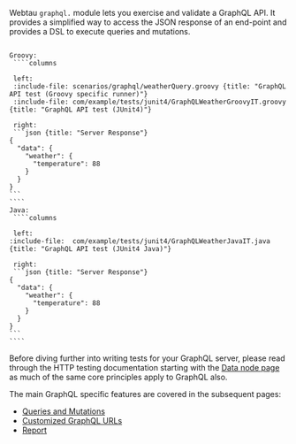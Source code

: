 Webtau `graphql.` module lets you exercise and validate a GraphQL API.
It provides a simplified way to access the JSON response of an end-point and provides a DSL to execute queries and mutations.

``````tabs

Groovy:
 ````columns

 left:
 :include-file: scenarios/graphql/weatherQuery.groovy {title: "GraphQL API test (Groovy specific runner)"}
 :include-file: com/example/tests/junit4/GraphQLWeatherGroovyIT.groovy {title: "GraphQL API test (JUnit4)"} 

 right: 
 ```json {title: "Server Response"}
{
  "data": {
    "weather": {
      "temperature": 88
    }
  }
}
```
````
Java:
 ````columns

 left:
:include-file:  com/example/tests/junit4/GraphQLWeatherJavaIT.java {title: "GraphQL API test (JUnit4 Java)"} 

 right: 
 ```json {title: "Server Response"}
{
  "data": {
    "weather": {
      "temperature": 88
    }
  }
}
```
````

``````


Before diving further into writing tests for your GraphQL server, please read through the HTTP testing documentation
starting with the [Data node page](HTTP/data-node) as much of the same core principles apply to GraphQL also.

The main GraphQL specific features are covered in the subsequent pages:
* [Queries and Mutations](GraphQL/queries-and-mutations)
* [Customized GraphQL URLs](GraphQL/customized-graphql-urls)
* [Report](GraphQL/report)
